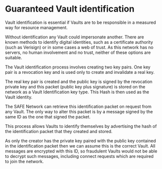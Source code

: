 # Guaranteed Vault identification
Vault identification is essential if Vaults are to be responsible in a measured way for resource management.

Without identification any Vault could impersonate another. There are known methods to identify digital identities, such as a certificate authority (such as Verisign) or in some cases a web of trust. As this network has no servers, no human involvement and no trust, neither of these options are suitable.

The Vault identification process involves creating two key pairs. One key pair is a revocation key and is used only to create and invalidate a real key.

The real key pair is created and the public key is signed by the revocation private key and this packet (public key plus signature) is stored on the network as a Vault Identification key type. This Hash is then used as the Vault identity.

The SAFE Network can retrieve this identification packet on request from any Vault. The only way to alter this packet is by a message signed by the same ID as the one that signed the packet.

This process allows Vaults to identify themselves by advertising the hash of the identification packet that they created and stored.

As only the creator has the private key paired with the public key contained in the identification packet then we can assume this is the correct Vault. All messages are encrypted with this ID, so fraudulent Vaults would not be able to decrypt such messages, including connect requests which are required to join the network.
